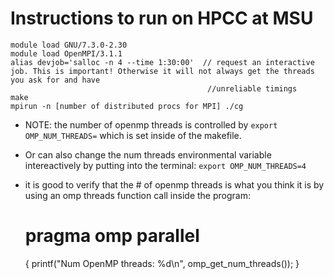 # Instructions to run on HPCC at MSU

    module load GNU/7.3.0-2.30
    module load OpenMPI/3.1.1
    alias devjob='salloc -n 4 --time 1:30:00'  // request an interactive job. This is important! Otherwise it will not always get the threads you ask for and have 
                                                //unreliable timings
    make
    mpirun -n [number of distributed procs for MPI] ./cg

    
* NOTE: the number of openmp threads is controlled by `export  OMP_NUM_THREADS=` which is set inside of the makefile.
* Or can also change the num threads environmental variable intereactively by putting into the terminal: `export OMP_NUM_THREADS=4`

* it is good to verify that the # of openmp threads is what you think it is by using an omp threads function call inside the program:
    
   # pragma omp parallel
   {
      printf("Num OpenMP threads: %d\n", omp_get_num_threads());
   }
